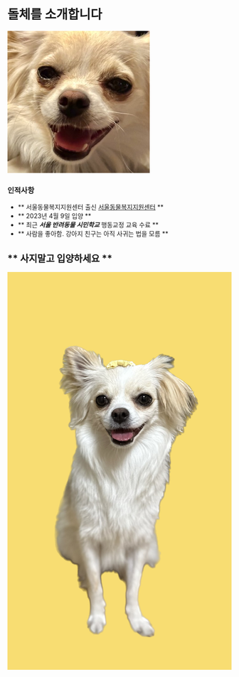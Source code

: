 # 돌체를 소개합니다<br>

[![웃는돌체](dolce.jpeg)](https://instagram.com/d0lce._.0409?igshid=OGQ5ZDc2ODk2ZA==, "사진을 누르시면 인스타그램으로 이동")

### 인적사항
+ ** 서울동물복지지원센터 출신 [서울동물복지지원센터](https://animal.seoul.go.kr/index) **
+ ** 2023년 4월 9일 입양 **
+ ** 최근 ***서울 반려동물 시민학교*** 행동교정 교육 수료 **
+ ** 사람을 좋아함. 강아지 친구는 아직 사귀는 법을 모름 **

## ** 사지말고 입양하세요 **
![웃는돌체](315940F6-1C86-41D2-B65A-1CA423D0641D.JPG)


